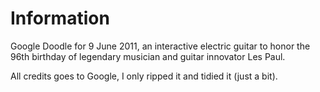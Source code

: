 Information
===========

Google Doodle for 9 June 2011, an interactive electric guitar to honor the 96th birthday of legendary musician and guitar innovator Les Paul.

All credits goes to Google, I only ripped it and tidied it (just a bit).
